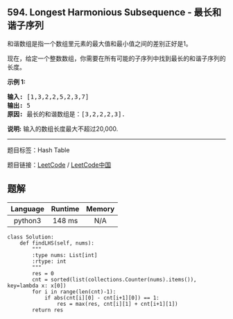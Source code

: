 ## 594. Longest Harmonious Subsequence - 最长和谐子序列

<!--If you want to use the English description, use `question.content` instead-->

<p>和谐数组是指一个数组里元素的最大值和最小值之间的差别正好是1。</p>

<p>现在，给定一个整数数组，你需要在所有可能的子序列中找到最长的和谐子序列的长度。</p>

<p><strong>示例 1:</strong></p>

<pre>
<strong>输入:</strong> [1,3,2,2,5,2,3,7]
<strong>输出:</strong> 5
<strong>原因:</strong> 最长的和谐数组是：[3,2,2,2,3].
</pre>

<p><strong>说明:</strong> 输入的数组长度最大不超过20,000.</p>



-----

题目标签：Hash Table

题目链接：[LeetCode](https://leetcode.com/problems/longest-harmonious-subsequence/description/)  /  [LeetCode中国](https://leetcode-cn.com/problems/longest-harmonious-subsequence/description/)

## 题解



| Language | Runtime | Memory |
|:---:|:---:|:---:|
| python3  | 148  ms | N/A |

```python3
class Solution:
    def findLHS(self, nums):
        """
        :type nums: List[int]
        :rtype: int
        """
        res = 0
        cnt = sorted(list(collections.Counter(nums).items()), key=lambda x: x[0])
        for i in range(len(cnt)-1):
            if abs(cnt[i][0] - cnt[i+1][0]) == 1:
                res = max(res, cnt[i][1] + cnt[i+1][1])
        return res
```
